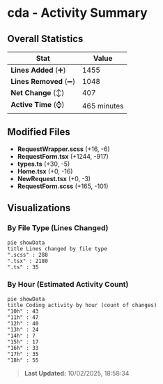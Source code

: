 # cda - Activity Summary 

## Overall Statistics

| Stat                   | Value                                                             |
| ---------------------- | ----------------------------------------------------------------- |
| **Lines Added** (➕)   | 1455                                          |
| **Lines Removed** (➖) | 1048                                        |
| **Net Change** (↕)    | 407                |
| **Active Time** (⌚)   | 465 minutes |


## Modified Files
- **RequestWrapper.scss** (+16, -6)
- **RequestForm.tsx** (+1244, -917)
- **types.ts** (+30, -5)
- **Home.tsx** (+0, -16)
- **NewRequest.tsx** (+0, -3)
- **RequestForm.scss** (+165, -101)

## Visualizations

### By File Type (Lines Changed)

```mermaid
pie showData
title Lines changed by file type
".scss" : 288
".tsx" : 2180
".ts" : 35
```

### By Hour (Estimated Activity Count)

```mermaid
pie showData
title Coding activity by hour (count of changes)
"10h" : 43
"11h" : 47
"12h" : 40
"13h" : 24
"14h" : 7
"15h" : 17
"16h" : 33
"17h" : 35
"18h" : 55
```


> **Last Updated:** 10/02/2025, 18:58:34